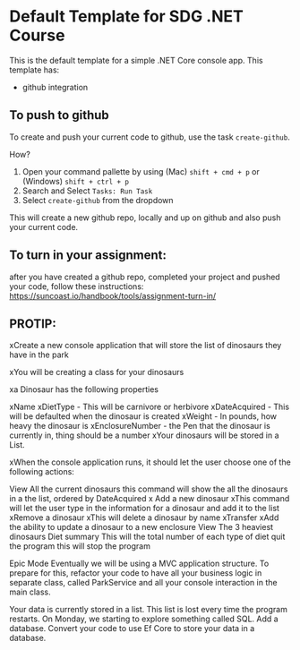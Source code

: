 # Default Template for SDG .NET Course

This is the default template for a simple .NET Core console app. This template has:

- github integration

## To push to github

To create and push your current code to github, use the task `create-github`.

How?

1. Open your command pallette by using (Mac) `shift + cmd + p` or (Windows) `shift + ctrl + p`
2. Search and Select `Tasks: Run Task`
3. Select `create-github` from the dropdown

This will create a new github repo, locally and up on github and also push your current code.

## To turn in your assignment:

after you have created a github repo, completed your project and pushed your code, follow these instructions: https://suncoast.io/handbook/tools/assignment-turn-in/

## PROTIP:

xCreate a new console application that will store the list of dinosaurs they have in the park

xYou will be creating a class for your dinosaurs

xa Dinosaur has the following properties

xName
xDietType - This will be carnivore or herbivore
xDateAcquired - This will be defaulted when the dinosaur is created
xWeight - In pounds, how heavy the dinosaur is
xEnclosureNumber - the Pen that the dinosaur is currently in, thing should be a number
xYour dinosaurs will be stored in a List<Dinosaur>.

xWhen the console application runs, it should let the user choose one of the following actions:

View All the current dinosaurs
this command will show the all the dinosaurs in a the list, ordered by DateAcquired
x Add a new dinosaur
xThis command will let the user type in the information for a dinosaur and add it to the list
xRemove a dinosaur
xThis will delete a dinosaur by name
xTransfer
xAdd the ability to update a dinosaur to a new enclosure
View The 3 heaviest dinosaurs
Diet summary
This will the total number of each type of diet
quit the program
this will stop the program

Epic Mode
Eventually we will be using a MVC application structure. To prepare for this, refactor your code to have all your business logic in separate class, called ParkService and all your console interaction in the main class.

Your data is currently stored in a list. This list is lost every time the program restarts. On Monday, we starting to explore something called SQL. Add a database. Convert your code to use Ef Core to store your data in a database.
